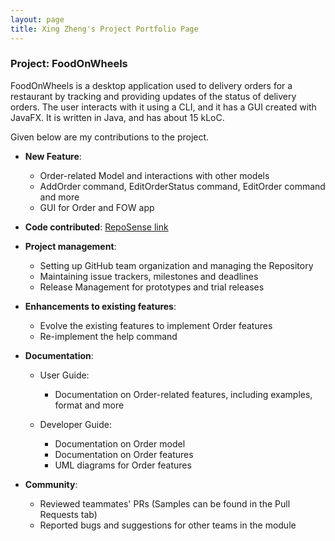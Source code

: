 ```yaml
---
layout: page
title: Xing Zheng's Project Portfolio Page
---
```


### Project: FoodOnWheels

FoodOnWheels is a desktop application used to delivery orders for a restaurant by tracking and providing updates of the status of delivery orders. The user interacts with it using a CLI, and it has a GUI created with JavaFX. It is written in Java, and has about 15 kLoC.

Given below are my contributions to the project.

* **New Feature**:
  * Order-related Model and interactions with other models
  * AddOrder command, EditOrderStatus command, EditOrder command and more
  * GUI for Order and FOW app


* **Code contributed**: [RepoSense link](https://nus-cs2103-ay2122s2.github.io/tp-dashboard/?search=xzzz3&breakdown=true)


* **Project management**:
  * Setting up GitHub team organization and managing the Repository
  * Maintaining issue trackers, milestones and deadlines
  * Release Management for prototypes and trial releases


* **Enhancements to existing features**:
  * Evolve the existing features to implement Order features
  * Re-implement the help command


* **Documentation**:
  * User Guide:
    * Documentation on Order-related features, including examples, format and more

  * Developer Guide:
    * Documentation on Order model
    * Documentation on Order features
    * UML diagrams for Order features


* **Community**:
  * Reviewed teammates' PRs (Samples can be found in the Pull Requests tab)
  * Reported bugs and suggestions for other teams in the module

